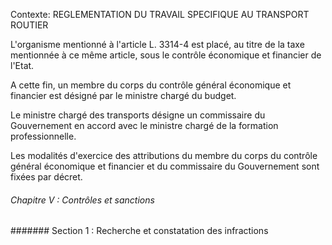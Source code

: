 Contexte: REGLEMENTATION DU TRAVAIL SPECIFIQUE  AU TRANSPORT ROUTIER

L'organisme mentionné à l'article L. 3314-4 est placé, au titre de la taxe mentionnée à ce même article, sous le contrôle économique et financier de l'Etat.

A cette fin, un membre du corps du contrôle général économique et financier est désigné par le ministre chargé du budget.

Le ministre chargé des transports désigne un commissaire du Gouvernement en accord avec le ministre chargé de la formation professionnelle.

Les modalités d'exercice des attributions du membre du corps du contrôle général économique et financier et du commissaire du Gouvernement sont fixées par décret.

###### Chapitre V : Contrôles et sanctions

####### Section 1 : Recherche et constatation des infractions